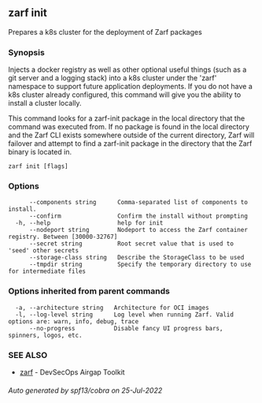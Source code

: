 ## zarf init

Prepares a k8s cluster for the deployment of Zarf packages

### Synopsis

Injects a docker registry as well as other optional useful things (such as a git server and a logging stack) into a k8s cluster under the 'zarf' namespace to support future application deployments.
If you do not have a k8s cluster already configured, this command will give you the ability to install a cluster locally.

This command looks for a zarf-init package in the local directory that the command was executed from. If no package is found in the local directory and the Zarf CLI exists somewhere outside of the current directory, Zarf will failover and attempt to find a zarf-init package in the directory that the Zarf binary is located in.


```
zarf init [flags]
```

### Options

```
      --components string      Comma-separated list of components to install.
      --confirm                Confirm the install without prompting
  -h, --help                   help for init
      --nodeport string        Nodeport to access the Zarf container registry. Between [30000-32767]
      --secret string          Root secret value that is used to 'seed' other secrets
      --storage-class string   Describe the StorageClass to be used
      --tmpdir string          Specify the temporary directory to use for intermediate files
```

### Options inherited from parent commands

```
  -a, --architecture string   Architecture for OCI images
  -l, --log-level string      Log level when running Zarf. Valid options are: warn, info, debug, trace
      --no-progress           Disable fancy UI progress bars, spinners, logos, etc.
```

### SEE ALSO

* [zarf](zarf.md)	 - DevSecOps Airgap Toolkit

###### Auto generated by spf13/cobra on 25-Jul-2022
